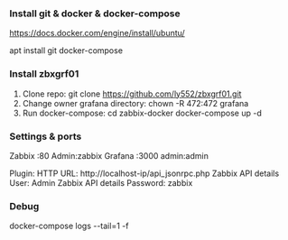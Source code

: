 ### Install git & docker & docker-compose
https://docs.docker.com/engine/install/ubuntu/

apt install git docker-compose 

### Install zbxgrf01
1) Clone repo:
git clone https://github.com/ly552/zbxgrf01.git
2) Change owner grafana directory:
chown -R 472:472 grafana
3) Run docker-compose:
cd zabbix-docker
docker-compose up -d

### Settings & ports
Zabbix :80
Admin:zabbix
Grafana :3000
admin:admin

Plugin:
HTTP URL: http://localhost-ip/api_jsonrpc.php
Zabbix API details User: Admin
Zabbix API details Password: zabbix

### Debug
docker-compose logs --tail=1 -f
